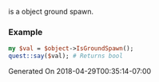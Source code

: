 is a object ground spawn.
### Example

```perl
my $val = $object->IsGroundSpawn();
quest::say($val); # Returns bool
```


Generated On 2018-04-29T00:35:14-07:00